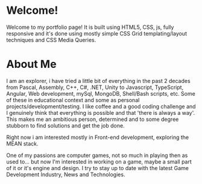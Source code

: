 # Welcome!
Welcome to my portfolio page!
It is built using HTML5, CSS, js, fully responsive and it's done using mostly simple CSS Grid templating/layout techniques and CSS Media Queries.

# About Me
I am an explorer, i have tried a little bit of everything in the past 2 decades from Pascal, Assembly, C++, C#, .NET, Unity to Javascript, TypeScript, Angular, Web development, mySql, MongoDB, Shell/Bash scripts, etc. Some of these in educational context and some as personal projects/development/testing. I like coffee and a good coding challenge and I genuinely think that everything is possible and that 'there is always a way'. This makes me an ambitious person, determined and to some degree stubborn to find solutions and get the job done.

Right now i am interested mostly in Front-end development, exploring the MEAN stack.

One of my passions are computer games, not so much in playing then as used to... but now I'm interested in working on a game, maybe a small part of it or it's engine and design. I try to stay up to date with the latest Game Development Industry, News and Technologies.
